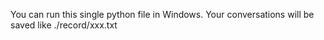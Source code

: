 You can run this single python file in Windows.
Your conversations will be saved like ./record/xxx.txt
